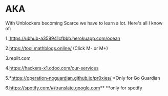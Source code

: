 # AKA
With Unblockers becoming Scarce we have to learn a lot. Here's all I know of:

1.[
](https://ubhub-a358941cfbbb.herokuapp.com/ocean)https://ubhub-a358941cfbbb.herokuapp.com/ocean

2.https://tool.mathblogs.online/ (Click M- or M+)

3.replit.com

4.https://hackers-x1.odoo.com/our-services

5.*https://operation-noguardian.github.io/pr0xies/
*Only for Go Guardian

6.https://spotify.com/#/translate.google.com**
**only for spotify
